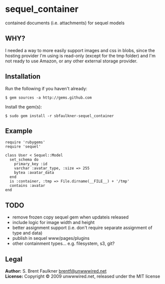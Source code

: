 # sequel\_container

contained documents (i.e. attachments) for sequel models

## WHY?

I needed a way to more easily support images and css in blobs, since the hosting provider I'm using is read-only (except for the tmp folder) and I'm not ready to use Amazon, or any other external storage provider.

## Installation

Run the following if you haven't already:

    $ gem sources -a http://gems.github.com
  
Install the gem(s):

    $ sudo gem install -r sbfaulkner-sequel_container

## Example

    require 'rubygems'
    require 'sequel'
    
    class User < Sequel::Model
      set_schema do
        primary_key :id
        varchar :avatar_type, :size => 255
        bytea :avatar_data
      end
      is :container, :tmp => File.dirname(__FILE__) + '/tmp'
      contains :avatar
    end
    
## TODO

- remove frozen copy sequel gem when updateis released
- include logic for image width and height
- better assignment support (i.e. don't require separate assignment of type and data)
- publish in sequel www/pages/plugins
- other containment types... e.g. filesystem, s3, git?

## Legal

**Author:** S. Brent Faulkner <brentf@unwwwired.net>  
**License:** Copyright &copy; 2009 unwwwired.net, released under the MIT license
